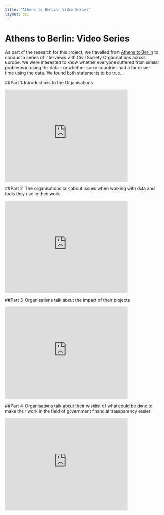 ```yaml
---
title: "Athens to Berlin: Video Series"
layout: osi
---
```


# Athens to Berlin: Video Series

As part of the research for this project, we travelled from [Athens to Berlin](http://community.openspending.org/2012/07/athens-to-berlin-a-european-financial-profile/) to conduct a series of interviews with Civil Society Organisations across Europe. We were interested to know whether everyone suffered from similar problems in using the data - or whether some countries had a far easier time using the data. We found both statements to be true... 

##Part 1: Introductions to the Organisations

<iframe src="http://player.vimeo.com/video/66233020" width="400" height="300" frameborder="0" webkitAllowFullScreen mozallowfullscreen allowFullScreen></iframe>

##Part 2: The organisations talk about issues when working with data and tools they use in their work

<iframe src="http://player.vimeo.com/video/66240855" width="400" height="300" frameborder="0" webkitAllowFullScreen mozallowfullscreen allowFullScreen></iframe>

##Part 3: Organisations talk about the impact of their projects

<iframe src="http://player.vimeo.com/video/66281152" width="400" height="300" frameborder="0" webkitAllowFullScreen mozallowfullscreen allowFullScreen></iframe>

##Part 4: Organisations talk about their wishlist of what could be done to make their work in the field of government financial transparency easier 

<iframe src="http://player.vimeo.com/video/66184506" width="400" height="300" frameborder="0" webkitAllowFullScreen mozallowfullscreen allowFullScreen></iframe>
